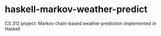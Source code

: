 # haskell-markov-weather-predict
CS 312 project: Markov chain-based weather prediction implemented in Haskell
